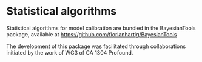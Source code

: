 # Statistical algorithms

Statistical algorithms for model calibration are bundled in the BayesianTools package, available at https://github.com/florianhartig/BayesianTools

The development of this package was facilitated through collaborations initiated by the work of WG3 of CA 1304 Profound. 
